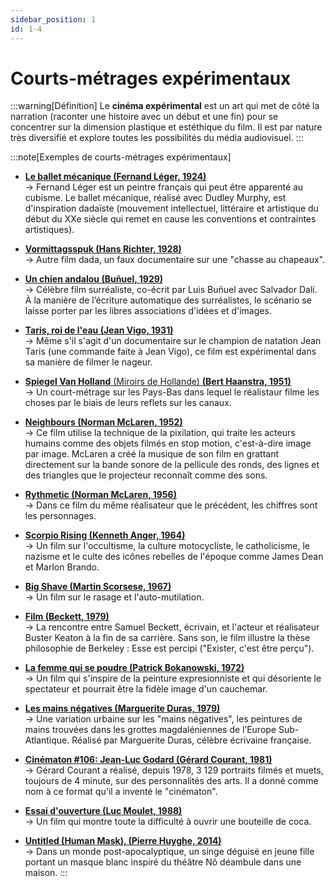 ```yaml
---
sidebar_position: 1
id: 1-4
---
```

# Courts-métrages expérimentaux

:::warning[Définition]
Le **cinéma expérimental** est un art qui met de côté la narration (raconter une histoire avec un début et une fin) pour se concentrer sur la dimension plastique et estéthique du film. Il est par nature très diversifié et explore toutes les possibilités du média audiovisuel. 
::: 

:::note[Exemples de courts-métrages expérimentaux] 
- [**Le ballet mécanique (Fernand Léger, 1924)**](https://drive.google.com/file/d/1hSJ7_TflLzm_L1Hnws3T8cOn1ACVbHBx/view?usp=drive_link)  
→ Fernand Léger est un peintre français qui peut être apparenté au cubisme. Le ballet mécanique, réalisé avec Dudley Murphy, est d'inspiration dadaïste (mouvement intellectuel, littéraire et artistique du début du XXe siècle qui remet en cause les conventions et contraintes artistiques).

- [**Vormittagsspuk (Hans Richter, 1928)**](https://drive.google.com/file/d/1RJaT83BsKG09Kn-jXSvRhFMOpSL21gju/view?usp=drive_link)  
→ Autre film dada, un faux documentaire sur une "chasse au chapeaux".

- [**Un chien andalou (Buñuel, 1929)**](https://drive.google.com/file/d/1Q0TcyTejJKYg7ZfW3nL9cSXyCwDj46GD/view?usp=drive_link)  
→ Célèbre film surréaliste, co-écrit par Luis Buñuel avec Salvador Dalí. À la manière de l’écriture automatique des surréalistes, le scénario se laisse porter par les libres associations d'idées et d'images.

- [**Taris, roi de l'eau (Jean Vigo, 1931)**](https://drive.google.com/file/d/1Qil0myfTzSyE8-wd2uaX1Nc3vq2dVaZM/view?usp=drive_link)  
→ Même s'il s'agit d'un documentaire sur le champion de natation Jean Taris (une commande faite à Jean Vigo), ce film est expérimental dans sa manière de filmer le nageur.

- [**Spiegel Van Holland** (Miroirs de Hollande) **(Bert Haanstra, 1951)**](https://drive.google.com/file/d/1TDVYp7HTYFWw9mNjjM7BZO7kxw7_8p6x/view?usp=drive_link)  
→ Un court-métrage sur les Pays-Bas dans lequel le réalistaur filme les choses par le biais de leurs reflets sur les canaux. 

- [**Neighbours (Norman McLaren, 1952)**](https://drive.google.com/file/d/18rLVUYXl5NVqE0g8fX4dWeXcvE6UJu7f/view?usp=drive_link)  
→ Ce film utilise la technique de la pixilation, qui traite les acteurs humains comme des objets filmés en stop motion, c'est-à-dire image par image. McLaren a créé la musique de son film en grattant directement sur la bande sonore de la pellicule des ronds, des lignes et des triangles que le projecteur reconnaît comme des sons.

- [**Rythmetic (Norman McLaren, 1956)**](https://drive.google.com/file/d/1u74pah6vHdrjwRy46lhLxnkeO1ZhHhW5/view?usp=drive_link)  
→ Dans ce film du même réalisateur que le précédent, les chiffres sont les personnages.

- [**Scorpio Rising (Kenneth Anger, 1964)**](https://drive.google.com/file/d/1-5wbOl8tQBgPox3cZsxfdBs0KDQV9Bzy/view?usp=drive_link)  
→ Un film sur l'occultisme,  la culture motocycliste, le catholicisme, le nazisme et le culte des icônes rebelles de l'époque comme James Dean et Marlon Brando. 

- [**Big Shave (Martin Scorsese, 1967)**](https://drive.google.com/file/d/1hemohzRktzyJVXM3alh_16irApDcWZXz/view?usp=drive_link)  
→ Un film sur le rasage et l'auto-mutilation.

- [**Film (Beckett, 1979)**](https://drive.google.com/file/d/1Ne0Cys3zQD4EtQbup4YmJlJ0bKN0J8mD/view?usp=drive_link)  
→ La rencontre entre Samuel Beckett, écrivain, et l'acteur et réalisateur Buster Keaton à la fin de sa carrière. Sans son, le film illustre la thèse philosophie de Berkeley : Esse est percipi ("Exister, c'est être perçu").
- [**La femme qui se poudre (Patrick Bokanowski, 1972)**](https://drive.google.com/file/d/1cc5rub48TDt0l2Uu7vCQz8HP3TRO7oVt/view?usp=drive_link)  
→ Un film qui s'inspire de la peinture expresionniste et qui désoriente le spectateur et pourrait être la fidèle image d'un cauchemar.

- [**Les mains négatives (Marguerite Duras, 1979)**](https://drive.google.com/file/d/1KpZTB-uQ3jPr8HlAtecacBAm1F1MeOZJ/view?usp=drive_link)  
→ Une variation urbaine sur les "mains négatives", les peintures de mains trouvées dans les grottes magdaléniennes de l’Europe Sub-Atlantique. Réalisé  par Marguerite Duras, célèbre écrivaine française. 

- [**Cinématon #106: Jean-Luc Godard (Gérard Courant, 1981)**](https://drive.google.com/file/d/19HlLpkIYF71phriDKraq_O2CtS7S3xnI/view?usp=drive_link)  
→ Gérard Courant a réalisé, depuis 1978, 3 129 portraits filmés et muets, toujours de 4 minute, sur des personnalités des arts. Il a donné comme nom à ce format qu'il a inventé le "cinématon".

- [**Essai d'ouverture (Luc Moulet, 1988)**](https://drive.google.com/file/d/1AaFAMSRKKNghRDnl3p7rMPVagavW2Q1m/view?usp=drive_link)  
→ Un film qui montre toute la difficulté à ouvrir une bouteille de coca.

- [**Untitled (Human Mask), (Pierre Huyghe, 2014)**](https://drive.google.com/file/d/1H7WxdJV8f2_USHLDQ2kqvHdGRTSNTTUM/view?usp=drive_link)  
→ Dans un monde post-apocalyptique, un singe déguisé en jeune fille portant un masque blanc inspiré du théâtre Nô déambule dans une maison.
:::